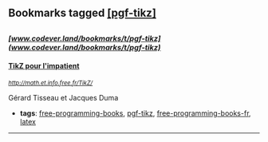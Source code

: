 ## Bookmarks tagged [[pgf-tikz]](https://www.codever.land/search?q=[pgf-tikz])

_<sup><sup>[www.codever.land/bookmarks/t/pgf-tikz](www.codever.land/bookmarks/t/pgf-tikz)</sup></sup>_
---
#### [TikZ pour l'impatient](http://math.et.info.free.fr/TikZ/)
_<sup>http://math.et.info.free.fr/TikZ/</sup>_

Gérard Tisseau et Jacques Duma
* **tags**: [free-programming-books](../tagged/free-programming-books.md), [pgf-tikz](../tagged/pgf-tikz.md), [free-programming-books-fr](../tagged/free-programming-books-fr.md), [latex](../tagged/latex.md)
---
